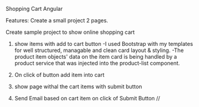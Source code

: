 Shopping Cart Angular 


Features:
Create a small project 2 pages.

Create sample project to show online shopping cart
1.    show items with add to cart button
      -I used Bootstrap with my templates for well structured, managable and clean card layout & styling.
      -The product item objects' data on the item card is being handled by a product service that was injected into the product-list component.
      
      
      
      
      
3.    On click of button add item into cart
4.    show page withal the cart items with submit button
5.    Send Email based on cart item on click of Submit Button //
